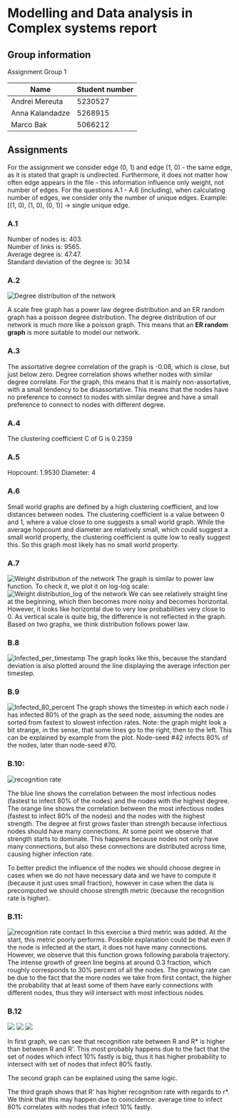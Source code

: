 # Modelling and Data analysis in Complex systems report
## Group information
Assignment Group 1

| Name            | Student number |
|------           |----------------|
| Andrei Mereuta  | 5230527 |
| Anna Kalandadze | 5268915 |
| Marco Bak       | 5066212 |

## Assignments
For the assignment we consider edge (0, 1) and edge (1, 0) - the same edge, as it is stated that graph is undirected. Furthermore, it does not matter how often edge appears in the file - this information influence only weight, not number of edges.
For the questions A.1 - A.6 (including), when calculating number of edges,
we consider only the number of unique edges. Example: [(1, 0), (1, 0), (0, 1)] -> single unique edge.

### A.1
Number of nodes is: 403. \
Number of links is: 9565. \
Average degree is: 47.47. \
Standard deviation of the degree is: 30.14

### A.2
![Degree distribution of the network](./a_2.png)

A scale free graph has a power law degree distribution and an ER random graph has a poisson degree distribution.
The degree distribution of our network is much more like a poisson graph.
This means that an **ER random graph** is more suitable to model our network.

### A.3
The assortative degree correlation of the graph is -0.08, which is close, but just below zero. Degree correlation shows whether nodes with similar degree correlate. 
For the graph, this means that it is mainly non-assortative, with a small tendency to be disassortative. This means that the nodes have no preference to connect to nodes with similar degree and have a small preference to connect to nodes with different degree.

### A.4
The clustering coefficient C of G is 0.2359

### A.5
Hopcount: 1.9530
Diameter: 4

### A.6
Small world graphs are defined by a high clustering coefficient, and low distances between nodes. 
The clustering coefficient is a value between 0 and 1, where a value close to one suggests a small world graph.
While the average hopcount and diameter are relatively small, which could suggest a small world property, the clustering coefficient is quite low to really suggest this.
So this graph most likely has no small world property.

### A.7
![Weight distribution of the network](./a_7.png)
The graph is similar to power law function. To check it, we plot it on log-log scale:
![Weight distribution_log of the network](./a_7_log.png)
We can see relatively straight line at the beginning, which then becomes more noisy and becomes horizontal. However, it looks like horizontal due to very low probabilities very close to 0. As vertical scale is quite big, the difference is not reflected in the graph. Based on two graphs, we think distribution follows power law.

### B.8
![Infected_per_timestamp](./b_8.png)
The graph looks like this, because the standard deviation is also plotted around the line displaying the average infection per timestep.

### B.9
![Infected_80_percent](./b_9.png)
The graph shows the timestep in which each node _i_ has infected 80% of the graph as the seed node, assuming the nodes are sorted from fastest to slowest infection rates.
Note: the graph might look a bit strange, in the sense, that some lines go to the right, then to the left. This can be explained
by example from the plot. Node-seed #42 infects 80% of the nodes, later than node-seed #70. 

### B.10: 
![recognition rate](./b_10.png)

The blue line shows the correlation between the most infectious nodes (fastest to infect 80% of the nodes) and the nodes with the 
highest degree.
The orange line shows the correlation between the most infectious nodes (fastest to infect 80% of the nodes) and the nodes with the 
highest strength.
The degree at first grows faster than strength because infectious nodes should have many connections. 
At some point we observe that strength starts to dominate. This happens because nodes not only have many connections, 
but also these connections are distributed across time, causing higher infection rate. 

To better predict the influence of the nodes we should choose degree in cases when we do not have necessary data and we 
have to compute it (because it just uses small fraction), however in case when the data is precomputed we should choose strength metric (because the recognition rate is higher).

### B.11: 
![recognition rate contact](./b_11.png)
In this exercise a third metric was added. At the start, this metric poorly performs. Possible explanation could be that
even if the node is infected at the start, it does not have many connections. However, we observe that this function grows
following parabola trajectory. The intense growth of green line begins at around 0.3 fraction, which roughly corresponds to 30% percent of all the nodes. The growing rate can be due to the fact that the more nodes we take from first contact, the higher the probability that at least some of them have early connections with different nodes, thus they will intersect with most infectious nodes.

### B.12
![](./b_12_1.png)
![](./b_12_2.png)
![](./b_12_3.png)

In first graph, we can see that recognition rate between R and R* is higher than between R and R'. 
This most probably happens due to the fact that the set of nodes which infect 10% fastly is big, thus it has higher probability to intersect with set of nodes that infect 80% fastly.

The second graph can be explained using the same logic.

The third graph shows that R' has higher recognition rate with regards to r*. We think that this may happen due to coincidence: average time to infect 80% correlates with nodes that infect 10% fastly.
